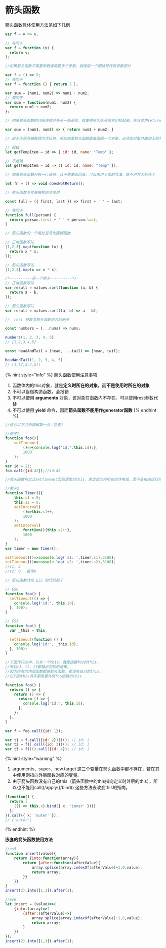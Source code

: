 # 箭头函数

箭头函数具体使用方法见如下几例

```javascript
var f = v => v;

// 等同于
var f = function (v) {
  return v;
};
```

```javascript
//如果箭头函数不需要参数或需要多个参数，就使用一个圆括号代表参数部分

var f = () => 5;
// 等同于
var f = function () { return 5 };

var sum = (num1, num2) => num1 + num2;
// 等同于
var sum = function(num1, num2) {
  return num1 + num2;
};
```

```javascript
// 如果箭头函数的代码块部分多于一条语句，就要使用大括号将它们括起来，并且使用return语句返回

var sum = (num1, num2) => { return num1 + num2; }
```

```javascript
// 由于大括号被解释为代码块，所以如果箭头函数直接返回一个对象，必须在对象外面加上括号，否则会报错

// 报错
let getTempItem = id => { id: id, name: "Temp" };

// 不报错
let getTempItem = id => ({ id: id, name: "Temp" });
```

```javascript
// 如果箭头函数只有一行语句，且不需要返回值，可以采用下面的写法，就不用写大括号了

let fn = () => void doesNotReturn();
```

```javascript
// 箭头函数与变量解构结合使用

const full = ({ first, last }) => first + ' ' + last;

// 等同于
function full(person) {
  return person.first + ' ' + person.last;
}
```

```javascript
// 箭头函数的一个用处是简化回调函数

// 正常函数写法
[1,2,3].map(function (x) {
  return x * x;
});

// 箭头函数写法
[1,2,3].map(x => x * x);

/*----------另一个例子----------*/
// 正常函数写法
var result = values.sort(function (a, b) {
  return a - b;
});

// 箭头函数写法
var result = values.sort((a, b) => a - b);
```

```javascript
//  rest 参数与箭头函数结合的例子

const numbers = (...nums) => nums;

numbers(1, 2, 3, 4, 5)
// [1,2,3,4,5]

const headAndTail = (head, ...tail) => [head, tail];

headAndTail(1, 2, 3, 4, 5)
// [1,[2,3,4,5]]
```

{% hint style="info" %}
箭头函数使用注意事项

1. 函数体内的this对象，就是**定义时所在的对象**，而**不是使用时所在的对象**
2. 不可以当做构造函数，会报错
3. 不可以使用 **arguments** 对象，该对象在函数内不存在。可以使用rest参数代替
4. 不可以使用 **yield** 命令，因而**箭头函数不能用作generator函数**
{% endhint %}

```javascript
//结合以下几例理解第一点（总要）

//例子1
function foo(){
    setTimeout(
        ()=>{console.log('id:':this.id);},
        1000
    );
}
var id = 21;
foo.call({id:42});//id:42

//箭头函数可以让setTimeout回调里面的this，绑定定义时所在的作用域，而不是指向运行时所在的作用域

//例子2
function Timer(){
    this.s1 = 0;
    this.s2 = 0;
    setInterval(
        ()=>this.s1++,
        1000
    );
    setInterval(
        function(){this.s2++},
        1000
    );
}
var timer = new Timer();

setTimeout(()=>console.log('s1: ',timer.s1),3100);
setTimeout(()=>console.log('s2: ',timer.s2),3100);
//s1: 3
//s2: 0 一直为0
```

```javascript
// 箭头函数转成 ES5 的代码如下

// ES6
function foo() {
  setTimeout(() => {
    console.log('id:', this.id);
  }, 100);
}

// ES5
function foo() {
  var _this = this;

  setTimeout(function () {
    console.log('id:', _this.id);
  }, 100);
}
```

```javascript
//下面代码之中，只有一个this，就是函数foo的this，
//所以t1、t2、t3都输出同样的结果。
//因为所有的内层函数都是箭头函数，都没有自己的this，
//它们的this其实都是最外层foo函数的this

function foo() {
  return () => {
    return () => {
      return () => {
        console.log('id:', this.id);
      };
    };
  };
}

var f = foo.call({id: 1});

var t1 = f.call({id: 2})()(); // id: 1
var t2 = f().call({id: 3})(); // id: 1
var t3 = f()().call({id: 4}); // id: 1
```

{% hint style="warning" %}
1. arguments、super、new.target 这三个变量在箭头函数中都不存在，若在其中使用则指向外层函数对应的变量。
2. 由于箭头函数没有自己的this（箭头函数中的this指向定义时外层的this），所以也不能用call\(\)/apply\(\)/bind\(\) 这些方法去改变this的指向。

```javascript
(function() {
  return [
    (() => this.x).bind({ x: 'inner' })()
  ];
}).call({ x: 'outer' });
// ['outer']
```
{% endhint %}

**嵌套的箭头函数使用方法**

```javascript
//es5
function insert(value){
    return {into:function(array){
        return {after:function(afterValue){
            array.splice(array.indexOf(afterValue)+1,0,value);
            return array;
        }}
    }}
}
insert(2).into([1,3]).after(1);

//es6
let insert = (value)=>(
    {into:(array)=>(
        {after:(afterValue)=>{
            array.splice(array.indexOf(afterValue)+1,0,value);
            return array;
        }
    })
});
insert(2).into([1,3]).after(1);
```



